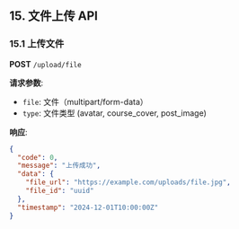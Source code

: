 ## 15. 文件上传 API

### 15.1 上传文件
**POST** `/upload/file`

**请求参数**:
- `file`: 文件（multipart/form-data）
- `type`: 文件类型 (avatar, course_cover, post_image)

**响应**:
```json
{
  "code": 0,
  "message": "上传成功",
  "data": {
    "file_url": "https://example.com/uploads/file.jpg",
    "file_id": "uuid"
  },
  "timestamp": "2024-12-01T10:00:00Z"
}
```
